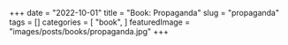 +++
date = "2022-10-01"
title = "Book: Propaganda"
slug = "propaganda"
tags = []
categories = [
    "book",
]
featuredImage = "images/posts/books/propaganda.jpg"
+++

